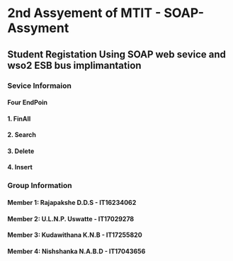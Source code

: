#  2nd Assyement of MTIT - SOAP-Assyment

## Student Registation Using SOAP web sevice and wso2 ESB bus implimantation
### Sevice Informaion
#### Four EndPoin
#### 1. FinAll
#### 2. Search
#### 3. Delete
#### 4. Insert

### Group Information

#### Member 1: Rajapakshe D.D.S	   - IT16234062
#### Member 2: U.L.N.P. Uswatte	   - IT17029278
#### Member 3: Kudawithana K.N.B	 - IT17255820
#### Member 4: Nishshanka N.A.B.D  - IT17043656
